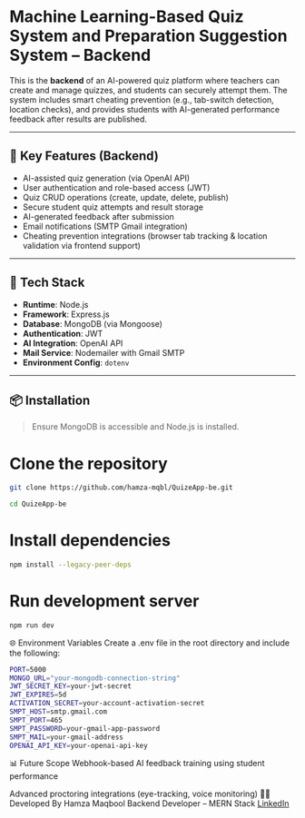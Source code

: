 # Machine Learning-Based Quiz System and Preparation Suggestion System – Backend

This is the **backend** of an AI-powered quiz platform where teachers can create and manage quizzes, and students can securely attempt them. The system includes smart cheating prevention (e.g., tab-switch detection, location checks), and provides students with AI-generated performance feedback after results are published.

---

## 📌 Key Features (Backend)

- AI-assisted quiz generation (via OpenAI API)
- User authentication and role-based access (JWT)
- Quiz CRUD operations (create, update, delete, publish)
- Secure student quiz attempts and result storage
- AI-generated feedback after submission
- Email notifications (SMTP Gmail integration)
- Cheating prevention integrations (browser tab tracking & location validation via frontend support)

---

## 🧰 Tech Stack

- **Runtime**: Node.js
- **Framework**: Express.js
- **Database**: MongoDB (via Mongoose)
- **Authentication**: JWT
- **AI Integration**: OpenAI API
- **Mail Service**: Nodemailer with Gmail SMTP
- **Environment Config**: `dotenv`

---

## 📦 Installation

> Ensure MongoDB is accessible and Node.js is installed.

# Clone the repository

```bash
git clone https://github.com/hamza-mqbl/QuizeApp-be.git
```

```bash
cd QuizeApp-be
```

# Install dependencies

```bash
npm install --legacy-peer-deps
```

# Run development server

```bash
npm run dev
```

🌐 Environment Variables
Create a .env file in the root directory and include the following:

```bash
PORT=5000
MONGO_URL="your-mongodb-connection-string"
JWT_SECRET_KEY=your-jwt-secret
JWT_EXPIRES=5d
ACTIVATION_SECRET=your-account-activation-secret
SMPT_HOST=smtp.gmail.com
SMPT_PORT=465
SMPT_PASSWORD=your-gmail-app-password
SMPT_MAIL=your-gmail-address
OPENAI_API_KEY=your-openai-api-key
```

📊 Future Scope
Webhook-based AI feedback training using student performance

Advanced proctoring integrations (eye-tracking, voice monitoring)
🙋‍♂️ Developed By
Hamza Maqbool
Backend Developer – MERN Stack
[LinkedIn](https://www.linkedin.com/in/hamza-maqbool)
